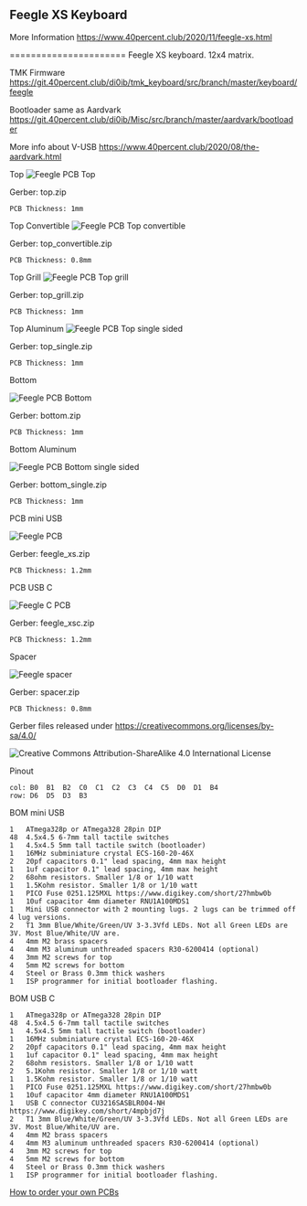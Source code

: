 ## Feegle XS Keyboard

More Information https://www.40percent.club/2020/11/feegle-xs.html


======================
Feegle XS keyboard. 12x4 matrix.

TMK Firmware https://git.40percent.club/di0ib/tmk_keyboard/src/branch/master/keyboard/feegle

Bootloader same as Aardvark https://git.40percent.club/di0ib/Misc/src/branch/master/aardvark/bootloader

More info about V-USB https://www.40percent.club/2020/08/the-aardvark.html


Top
![Feegle PCB Top](top.png)

Gerber: top.zip

    PCB Thickness: 1mm


Top Convertible
![Feegle PCB Top convertible](top_convertible.png)

Gerber: top_convertible.zip

    PCB Thickness: 0.8mm


Top Grill
![Feegle PCB Top grill](top_grill.png)

Gerber: top_grill.zip

    PCB Thickness: 1mm


Top Aluminum
![Feegle PCB Top single sided](top_single.png)

Gerber: top_single.zip

    PCB Thickness: 1mm


Bottom

![Feegle PCB Bottom](bottom.png)

Gerber: bottom.zip

    PCB Thickness: 1mm


Bottom Aluminum

![Feegle PCB Bottom single sided](bottom_single.png)

Gerber: bottom_single.zip

    PCB Thickness: 1mm


PCB mini USB

![Feegle PCB](feegle_xs.png)

Gerber: feegle_xs.zip

    PCB Thickness: 1.2mm


PCB USB C

![Feegle C PCB](feegle_xsc.png)

Gerber: feegle_xsc.zip

    PCB Thickness: 1.2mm


Spacer

![Feegle spacer](spacer.png)

Gerber: spacer.zip

    PCB Thickness: 0.8mm


Gerber files released under https://creativecommons.org/licenses/by-sa/4.0/

![Creative Commons Attribution-ShareAlike 4.0 International License](https://i.creativecommons.org/l/by-sa/4.0/88x31.png)


Pinout

    col: B0  B1  B2  C0  C1  C2  C3  C4  C5  D0  D1  B4
    row: D6  D5  D3  B3


BOM mini USB

    1	ATmega328p or ATmega328 28pin DIP
    48  4.5x4.5 6-7mm tall tactile switches
    1   4.5x4.5 5mm tall tactile switch (bootloader)
    1	16MHz subminiature crystal ECS-160-20-46X
    2	20pf capacitors 0.1" lead spacing, 4mm max height
    1	1uf capacitor 0.1" lead spacing, 4mm max height
    2	68ohm resistors. Smaller 1/8 or 1/10 watt
    1	1.5Kohm resistor. Smaller 1/8 or 1/10 watt
    1	PICO Fuse 0251.125MXL https://www.digikey.com/short/27hmbw0b
    1	10uf capacitor 4mm diameter RNU1A100MDS1
    1	Mini USB connector with 2 mounting lugs. 2 lugs can be trimmed off 4 lug versions.
    2	T1 3mm Blue/White/Green/UV 3-3.3Vfd LEDs. Not all Green LEDs are 3V. Most Blue/White/UV are.
    4	4mm M2 brass spacers
    4	4mm M3 aluminum unthreaded spacers R30-6200414 (optional)
    4	3mm M2 screws for top
    4	5mm M2 screws for bottom
    4	Steel or Brass 0.3mm thick washers
    1	ISP programmer for initial bootloader flashing.


BOM USB C

    1	ATmega328p or ATmega328 28pin DIP
    48  4.5x4.5 6-7mm tall tactile switches
    1   4.5x4.5 5mm tall tactile switch (bootloader)
    1	16MHz subminiature crystal ECS-160-20-46X
    2	20pf capacitors 0.1" lead spacing, 4mm max height
    1	1uf capacitor 0.1" lead spacing, 4mm max height
    2	68ohm resistors. Smaller 1/8 or 1/10 watt
    2   5.1Kohm resistor. Smaller 1/8 or 1/10 watt
    1	1.5Kohm resistor. Smaller 1/8 or 1/10 watt
    1	PICO Fuse 0251.125MXL https://www.digikey.com/short/27hmbw0b
    1	10uf capacitor 4mm diameter RNU1A100MDS1
    1	USB C connector CU3216SASBLR004-NH https://www.digikey.com/short/4mpbjd7j
    2	T1 3mm Blue/White/Green/UV 3-3.3Vfd LEDs. Not all Green LEDs are 3V. Most Blue/White/UV are.
    4	4mm M2 brass spacers
    4	4mm M3 aluminum unthreaded spacers R30-6200414 (optional)
    4	3mm M2 screws for top
    4	5mm M2 screws for bottom
    4	Steel or Brass 0.3mm thick washers
    1	ISP programmer for initial bootloader flashing.


[How to order your own PCBs](http://www.40percent.club/2017/03/ordering-pcb.html)

